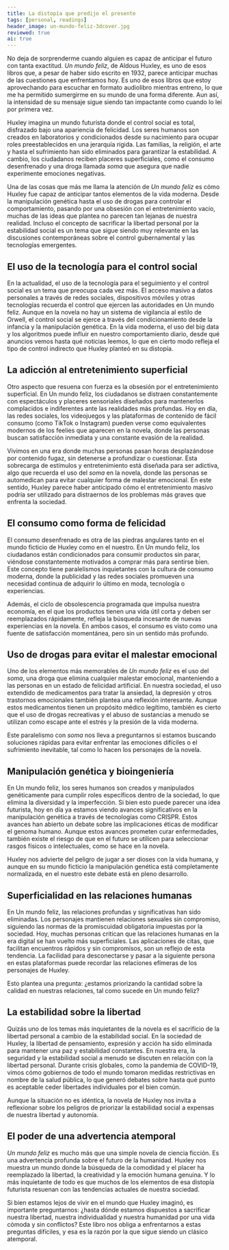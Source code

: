 ```yaml
---
title: La distopía que predijo el presente
tags: [personal, readings]
header_image: un-mundo-feliz-3dcover.jpg
reviewed: true
ai: true
---
```

No deja de sorprenderme cuando alguien es capaz de anticipar el futuro con tanta exactitud. *Un mundo feliz*, de Aldous Huxley, es uno de esos libros que, a pesar de haber sido escrito en 1932, parece anticipar muchas de las cuestiones que enfrentamos hoy. Es uno de esos libros que estoy aprovechando para escuchar en formato audiolibro mientras entreno, lo que me ha permitido sumergirme en su mundo de una forma diferente. Aun así, la intensidad de su mensaje sigue siendo tan impactante como cuando lo leí por primera vez.

Huxley imagina un mundo futurista donde el control social es total, disfrazado bajo una apariencia de felicidad. Los seres humanos son creados en laboratorios y condicionados desde su nacimiento para ocupar roles preestablecidos en una jerarquía rígida. Las familias, la religión, el arte y hasta el sufrimiento han sido eliminados para garantizar la estabilidad. A cambio, los ciudadanos reciben placeres superficiales, como el consumo desenfrenado y una droga llamada *soma* que asegura que nadie experimente emociones negativas.

Una de las cosas que más me llama la atención de *Un mundo feliz* es cómo Huxley fue capaz de anticipar tantos elementos de la vida moderna. Desde la manipulación genética hasta el uso de drogas para controlar el comportamiento, pasando por una obsesión con el entretenimiento vacío, muchas de las ideas que plantea no parecen tan lejanas de nuestra realidad. Incluso el concepto de sacrificar la libertad personal por la estabilidad social es un tema que sigue siendo muy relevante en las discusiones contemporáneas sobre el control gubernamental y las tecnologías emergentes.

## El uso de la tecnología para el control social
En la actualidad, el uso de la tecnología para el seguimiento y el control social es un tema que preocupa cada vez más. El acceso masivo a datos personales a través de redes sociales, dispositivos móviles y otras tecnologías recuerda el control que ejercen las autoridades en Un mundo feliz. Aunque en la novela no hay un sistema de vigilancia al estilo de Orwell, el control social se ejerce a través del condicionamiento desde la infancia y la manipulación genética. En la vida moderna, el uso del big data y los algoritmos puede influir en nuestro comportamiento diario, desde qué anuncios vemos hasta qué noticias leemos, lo que en cierto modo refleja el tipo de control indirecto que Huxley planteó en su distopía.

## La adicción al entretenimiento superficial
Otro aspecto que resuena con fuerza es la obsesión por el entretenimiento superficial. En Un mundo feliz, los ciudadanos se distraen constantemente con espectáculos y placeres sensoriales diseñados para mantenerlos complacidos e indiferentes ante las realidades más profundas. Hoy en día, las redes sociales, los videojuegos y las plataformas de contenido de fácil consumo (como TikTok o Instagram) pueden verse como equivalentes modernos de los feelies que aparecen en la novela, donde las personas buscan satisfacción inmediata y una constante evasión de la realidad.

Vivimos en una era donde muchas personas pasan horas desplazándose por contenido fugaz, sin detenerse a profundizar o cuestionar. Esta sobrecarga de estímulos y entretenimiento está diseñada para ser adictiva, algo que recuerda el uso del *soma* en la novela, donde las personas se automedican para evitar cualquier forma de malestar emocional. En este sentido, Huxley parece haber anticipado cómo el entretenimiento masivo podría ser utilizado para distraernos de los problemas más graves que enfrenta la sociedad.

## El consumo como forma de felicidad
El consumo desenfrenado es otra de las piedras angulares tanto en el mundo ficticio de Huxley como en el nuestro. En Un mundo feliz, los ciudadanos están condicionados para consumir productos sin parar, viéndose constantemente motivados a comprar más para sentirse bien. Este concepto tiene paralelismos inquietantes con la cultura de consumo moderna, donde la publicidad y las redes sociales promueven una necesidad continua de adquirir lo último en moda, tecnología o experiencias.

Además, el ciclo de obsolescencia programada que impulsa nuestra economía, en el que los productos tienen una vida útil corta y deben ser reemplazados rápidamente, refleja la búsqueda incesante de nuevas experiencias en la novela. En ambos casos, el consumo es visto como una fuente de satisfacción momentánea, pero sin un sentido más profundo.

## Uso de drogas para evitar el malestar emocional
Uno de los elementos más memorables de *Un mundo feliz* es el uso del *soma*, una droga que elimina cualquier malestar emocional, manteniendo a las personas en un estado de felicidad artificial. En nuestra sociedad, el uso extendido de medicamentos para tratar la ansiedad, la depresión y otros trastornos emocionales también plantea una reflexión interesante. Aunque estos medicamentos tienen un propósito médico legítimo, también es cierto que el uso de drogas recreativas y el abuso de sustancias a menudo se utilizan como escape ante el estrés y la presión de la vida moderna.

Este paralelismo con *soma* nos lleva a preguntarnos si estamos buscando soluciones rápidas para evitar enfrentar las emociones difíciles o el sufrimiento inevitable, tal como lo hacen los personajes de la novela.

## Manipulación genética y bioingeniería
En Un mundo feliz, los seres humanos son creados y manipulados genéticamente para cumplir roles específicos dentro de la sociedad, lo que elimina la diversidad y la imperfección. Si bien esto puede parecer una idea futurista, hoy en día ya estamos viendo avances significativos en la manipulación genética a través de tecnologías como CRISPR. Estos avances han abierto un debate sobre las implicaciones éticas de modificar el genoma humano. Aunque estos avances prometen curar enfermedades, también existe el riesgo de que en el futuro se utilicen para seleccionar rasgos físicos o intelectuales, como se hace en la novela.

Huxley nos advierte del peligro de jugar a ser dioses con la vida humana, y aunque en su mundo ficticio la manipulación genética está completamente normalizada, en el nuestro este debate está en pleno desarrollo.

## Superficialidad en las relaciones humanas

En Un mundo feliz, las relaciones profundas y significativas han sido eliminadas. Los personajes mantienen relaciones sexuales sin compromiso, siguiendo las normas de la promiscuidad obligatoria impuestas por la sociedad. Hoy, muchas personas critican que las relaciones humanas en la era digital se han vuelto más superficiales. Las aplicaciones de citas, que facilitan encuentros rápidos y sin compromisos, son un reflejo de esta tendencia. La facilidad para desconectarse y pasar a la siguiente persona en estas plataformas puede recordar las relaciones efímeras de los personajes de Huxley.

Esto plantea una pregunta: ¿estamos priorizando la cantidad sobre la calidad en nuestras relaciones, tal como sucede en Un mundo feliz?

## La estabilidad sobre la libertad
Quizás uno de los temas más inquietantes de la novela es el sacrificio de la libertad personal a cambio de la estabilidad social. En la sociedad de Huxley, la libertad de pensamiento, expresión y acción ha sido eliminada para mantener una paz y estabilidad constantes. En nuestra era, la seguridad y la estabilidad social a menudo se discuten en relación con la libertad personal. Durante crisis globales, como la pandemia de COVID-19, vimos cómo gobiernos de todo el mundo tomaron medidas restrictivas en nombre de la salud pública, lo que generó debates sobre hasta qué punto es aceptable ceder libertades individuales por el bien común.

Aunque la situación no es idéntica, la novela de Huxley nos invita a reflexionar sobre los peligros de priorizar la estabilidad social a expensas de nuestra libertad y autonomía.

## El poder de una advertencia atemporal
*Un mundo feliz* es mucho más que una simple novela de ciencia ficción. Es una advertencia profunda sobre el futuro de la humanidad. Huxley nos muestra un mundo donde la búsqueda de la comodidad y el placer ha reemplazado la libertad, la creatividad y la emoción humana genuina. Y lo más inquietante de todo es que muchos de los elementos de esa distopía futurista resuenan con las tendencias actuales de nuestra sociedad.

Si bien estamos lejos de vivir en el mundo que Huxley imaginó, es importante preguntarnos: ¿hasta dónde estamos dispuestos a sacrificar nuestra libertad, nuestra individualidad y nuestra humanidad por una vida cómoda y sin conflictos? Este libro nos obliga a enfrentarnos a estas preguntas difíciles, y esa es la razón por la que sigue siendo un clásico atemporal.